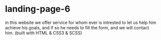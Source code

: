 # landing-page-6
in this website we offer service for whom ever is intrested
to let us help him achieve his goals, and if so he needs to fill the form,
and we will contact him.
(built with HTML & CSS3 & SCSS)
